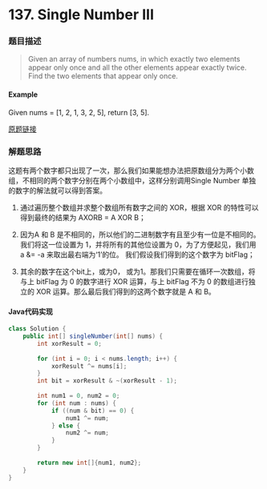 # 137. Single Number III
### 题目描述

>Given an array of numbers nums, in which exactly two elements appear only once and all the other elements appear exactly twice. Find the two elements that appear only once.

#### Example
Given nums = [1, 2, 1, 3, 2, 5], return [3, 5].

[原题链接](https://leetcode.com/problems/single-number-iii/description/)

### 解题思路
这题有两个数字都只出现了一次，那么我们如果能想办法把原数组分为两个小数组，不相同的两个数字分别在两个小数组中，这样分别调用Single Number 单独的数字的解法就可以得到答案。

1. 通过遍历整个数组并求整个数组所有数字之间的 XOR，根据 XOR 的特性可以得到最终的结果为 AXORB = A XOR B；

2. 因为A 和 B 是不相同的，所以他们的二进制数字有且至少有一位是不相同的。我们将这一位设置为 1，并将所有的其他位设置为 0，为了方便起见，我们用 a &= -a 来取出最右端为‘1’的位。 我们假设我们得到的这个数字为 bitFlag；

3. 其余的数字在这个bit上，或为0， 或为1。那我们只需要在循环一次数组，将与上 bitFlag 为 0 的数字进行 XOR 运算，与上 bitFlag 不为 0 的数组进行独立的 XOR 运算。那么最后我们得到的这两个数字就是 A 和 B。

#### Java代码实现

```java
class Solution {
    public int[] singleNumber(int[] nums) {
        int xorResult = 0;
        
        for (int i = 0; i < nums.length; i++) {
            xorResult ^= nums[i];
        }
        int bit = xorResult & ~(xorResult - 1);
        
        int num1 = 0, num2 = 0;
        for (int num : nums) {
            if ((num & bit) == 0) {
                num1 ^= num;
            } else {
                num2 ^= num;
            }
        }
        
        return new int[]{num1, num2};
    }
}
```





